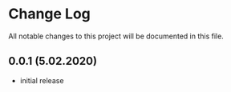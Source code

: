 # Change Log
All notable changes to this project will be documented in this file.
## 0.0.1 (5.02.2020)
- initial release
